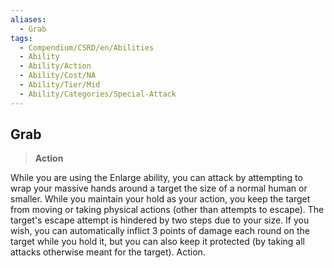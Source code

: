 ```yaml
---
aliases:
  - Grab
tags:
  - Compendium/CSRD/en/Abilities
  - Ability
  - Ability/Action
  - Ability/Cost/NA
  - Ability/Tier/Mid
  - Ability/Categories/Special-Attack
---
```

  
    
## Grab    
>**Action**  
    
While you are using the Enlarge ability, you can attack by attempting to wrap your massive hands around a target the size of a normal human or smaller. While you maintain your hold as your action, you keep the target from moving or taking physical actions (other than attempts to escape). The target's escape attempt is hindered by two steps due to your size. If you wish, you can automatically inflict 3 points of damage each round on the target while you hold it, but you can also keep it protected (by taking all attacks otherwise meant for the target). Action.